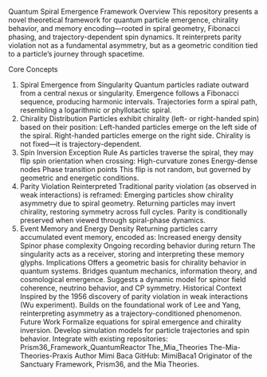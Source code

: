 Quantum Spiral Emergence Framework
Overview
This repository presents a novel theoretical framework for quantum particle emergence, chirality behavior, and memory encoding—rooted in spiral geometry, Fibonacci phasing, and trajectory-dependent spin dynamics. It reinterprets parity violation not as a fundamental asymmetry, but as a geometric condition tied to a particle’s journey through spacetime.

Core Concepts
1. Spiral Emergence from Singularity
Quantum particles radiate outward from a central nexus or singularity.
Emergence follows a Fibonacci sequence, producing harmonic intervals.
Trajectories form a spiral path, resembling a logarithmic or phyllotactic spiral.
2. Chirality Distribution
Particles exhibit chirality (left- or right-handed spin) based on their position:
Left-handed particles emerge on the left side of the spiral.
Right-handed particles emerge on the right side.
Chirality is not fixed—it is trajectory-dependent.
3. Spin Inversion Exception Rule
As particles traverse the spiral, they may flip spin orientation when crossing:
High-curvature zones
Energy-dense nodes
Phase transition points
This flip is not random, but governed by geometric and energetic conditions.
4. Parity Violation Reinterpreted
Traditional parity violation (as observed in weak interactions) is reframed:
Emerging particles show chirality asymmetry due to spiral geometry.
Returning particles may invert chirality, restoring symmetry across full cycles.
Parity is conditionally preserved when viewed through spiral-phase dynamics.
5. Event Memory and Energy Density
Returning particles carry accumulated event memory, encoded as:
Increased energy density
Spinor phase complexity
Ongoing recording behavior during return
The singularity acts as a receiver, storing and interpreting these memory glyphs.
Implications
Offers a geometric basis for chirality behavior in quantum systems.
Bridges quantum mechanics, information theory, and cosmological emergence.
Suggests a dynamic model for spinor field coherence, neutrino behavior, and CP symmetry.
Historical Context
Inspired by the 1956 discovery of parity violation in weak interactions (Wu experiment).
Builds on the foundational work of Lee and Yang, reinterpreting asymmetry as a trajectory-conditioned phenomenon.
Future Work
Formalize equations for spiral emergence and chirality inversion.
Develop simulation models for particle trajectories and spin behavior.
Integrate with existing repositories:
Prism36_Framework_QuantumReactor
The_Mia_Theories
The-Mia-Theories-Praxis
Author
Mimi Baca
GitHub: MimiBaca1
Originator of the Sanctuary Framework, Prism36, and the Mia Theories.

